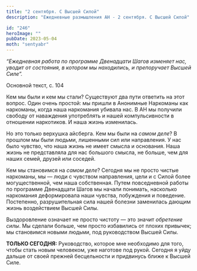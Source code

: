 ```yaml
---
title: "2 сентября. С Высшей Силой"
description: "Ежедневные размышления АН - 2 сентября. С Высшей Силой"

id: "246"
heroImage: ""
pubDate: 2023-05-04
moth: "sentyabr"
---
```


_“Ежедневная работа по программе Двенадцати Шагов изменяет нас, уводит от
состояния, в котором мы находились, и препоручает Высшей Силе”._

Основной текст, с. 104

Кем мы были и кем мы стали? Существуют два пути ответить на этот вопрос. Один
очень простой: мы пришли в Анонимные Наркоманы как наркоманы, когда наша
наркомания убивала нас. В АН мы получили свободу от наваждения употреблять и
нашей компульсивности в отношении наркотиков. И наша жизнь изменилась.

Но это только верхушка айсберга. Кем мы были на _самом деле_? В прошлом мы
были людьми, лишенными сил или направления. У нас было чувство, что наша жизнь
не имеет смысла и основания. Наша жизнь не представляла для нас большого
смысла, не больше, чем для наших семей, друзей или соседей.

Кем мы становимся на _самом деле_? Сегодня мы не просто чистые наркоманы, мы —
люди с чувством направления, цели и с Силой более могущественной, чем наша
собственная. Путем повседневной работы по программе Двенадцати Шагов мы начали
понимать, насколько наркомания деформировала наши чувства, побуждения и
поведение. Постепенно, разрушительная сила нашей болезни заменилась дающим
жизнь воздействием Высшей Силы.

Выздоровление означает не просто чистоту — это значит _обретение_ _силы_. Мы
сделали больше, чем просто избавились от плохих привычек; мы становимся новыми
людьми, под руководством Высшей Силы.

**ТОЛЬКО СЕГОДНЯ:** Руководство, которое мне необходимо для того, чтобы стать
новым человеком, уже наготове под рукой. Сегодня я уйду дальше от своей
прежней бесцельности и придвинусь ближе к Высшей Силе.
